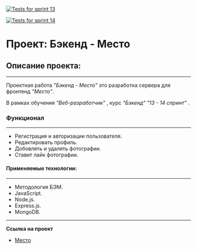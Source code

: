 [![Tests for sprint 13](https://github.com/andrey-graf/express-mesto-gha/actions/workflows/tests-13-sprint.yml/badge.svg)](https://github.com/andrey-graf/express-mesto-gha/actions/workflows/tests-13-sprint.yml)

[![Tests for sprint 14](https://github.com/andrey-graf/express-mesto-gha/actions/workflows/tests-14-sprint.yml/badge.svg)](https://github.com/andrey-graf/express-mesto-gha/actions/workflows/tests-14-sprint.yml)

# **Проект: Бэкенд - Место**

## **Описание проекта:**
---
Проектная работа _"Бэкенд - Место"_ это разработка сервера для фронтенд _"Место"_.

В рамках обучения _"Веб-разработчик"_ , курс _"Бэкенд"_ _"13 - 14 спринт"_ .

### **Функционал**
---

* Регистрация и авторизации пользователя.
* Редактировать профиль.
* Добовлять и удалять фотографии.
* Ставит лайк фотографии.

#### **Применяемые технологии:**
---
* Методология БЭМ.
* JavaScript.
* Node.js.
* Express.js.
* MongoDB.

---
**Ссылка на проект**

* [Место](https://andrey-graf.github.io/express-mesto-gha/)
